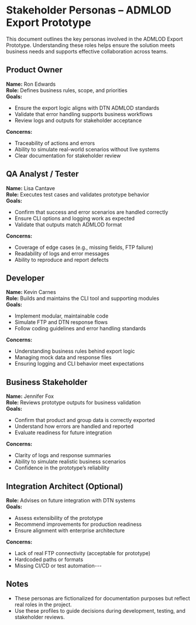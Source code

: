 # Stakeholder Personas – ADMLOD Export Prototype

This document outlines the key personas involved in the ADMLOD Export Prototype. Understanding these roles helps ensure the solution meets business needs and supports effective collaboration across teams.

## Product Owner

**Name:** Ron Edwards  
**Role:** Defines business rules, scope, and priorities  
**Goals:**
- Ensure the export logic aligns with DTN ADMLOD standards
- Validate that error handling supports business workflows
- Review logs and outputs for stakeholder acceptance

**Concerns:**
- Traceability of actions and errors
- Ability to simulate real-world scenarios without live systems
- Clear documentation for stakeholder review

## QA Analyst / Tester

**Name:** Lisa Cantave  
**Role:** Executes test cases and validates prototype behavior  
**Goals:**
- Confirm that success and error scenarios are handled correctly
- Ensure CLI options and logging work as expected
- Validate that outputs match ADMLOD format

**Concerns:**
- Coverage of edge cases (e.g., missing fields, FTP failure)
- Readability of logs and error messages
- Ability to reproduce and report defects

## Developer

**Name:** Kevin Carnes  
**Role:** Builds and maintains the CLI tool and supporting modules  
**Goals:**
- Implement modular, maintainable code
- Simulate FTP and DTN response flows
- Follow coding guidelines and error handling standards

**Concerns:**
- Understanding business rules behind export logic
- Managing mock data and response files
- Ensuring logging and CLI behavior meet expectations

## Business Stakeholder

**Name:** Jennifer Fox  
**Role:** Reviews prototype outputs for business validation  
**Goals:**
- Confirm that product and group data is correctly exported
- Understand how errors are handled and reported
- Evaluate readiness for future integration

**Concerns:**
- Clarity of logs and response summaries
- Ability to simulate realistic business scenarios
- Confidence in the prototype’s reliability

## Integration Architect (Optional)

**Role:** Advises on future integration with DTN systems  
**Goals:**
- Assess extensibility of the prototype
- Recommend improvements for production readiness
- Ensure alignment with enterprise architecture

**Concerns:**
- Lack of real FTP connectivity (acceptable for prototype)
- Hardcoded paths or formats
- Missing CI/CD or test automation---

## Notes

- These personas are fictionalized for documentation purposes but reflect real roles in the project.
- Use these profiles to guide decisions during development, testing, and stakeholder reviews.